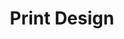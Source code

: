 ---
title: "Print Design"
Description: "As assortment of print designs for various clients."
ogimage: "/images/alaeris-og-image.jpg"
contactURL: "/contact/"
gallery:
  - src: "/images/portfolio/print-design/xmas-party-flyer.jpg"
    lightbox: "/images/portfolio/print-design/xmas-party-flyer.jpg"
    alt: "Print design flyer for an investor's Christmas party."
  - src: "/images/portfolio/print-design/halloween-flyer.jpg"
    lightbox: "/images/portfolio/print-design/halloween-flyer.jpg"
    alt: "Print design flyer for a Halloween party flyer."
  - src: "/images/portfolio/print-design/tidus-standup-banner.jpg"
    lightbox: "/images/portfolio/print-design/tidus-standup-banner.jpg"
    alt: "Standup banner for Tidus Wallet."
  - src: "/images/portfolio/tea-hoodie/tea-lisbon-poster.jpg"
    lightbox: "/images/portfolio/tea-hoodie/tea-lisbon-poster.jpg"
    alt: "Poster for a conference in Lisbon that tea Protocol attended."
  - src: "/images/portfolio/print-design/hemp-postcard.jpg"
    lightbox: "/images/portfolio/print-design/hemp-postcard.jpg"
    alt: "Giveaway postcard for a hemp processing company."
  - src: "/images/portfolio/print-design/tidus-wallet-sticker.jpg"
    lightbox: "/images/portfolio/print-design/tidus-wallet-sticker.jpg"
    alt: "Sticker design for Tidus Wallet."
overview: "Ah, print design. Sometimes we forget it exists, given how digital everything is today. But alas, nothing beats the tactile nature of good, old-fashioned print design. This page is a tribute to the print design I've done over the years. Need a poster? Maybe a flyer? Then get in touch and let's put something together!"
features:
  - "Graphic Design"
  - "Print Design"
  - "Adobe Illustrator"
  - "Adobe Photoshop"
  - "Layout Design"
videoURL: ""
background: "I kind of love designing for print. Back in the day, I really dragged my feet about getting into digital design. I love posters, packaging, and everything in between. Also, there's something really liberating about the self-contained nature of a flyer. Especially if it's a one-off attention grabber... no component libraries to reckon with, no Figma styles and variables... just a blank canvas and unlimited possibilities."
challenge: "In my opinion, the most difficult aspect of print design is anticipating difference in output versus the on-screen preview. There's a reduction in brightness that needs to be accounted for, the paper weight and consistency play a significant role, and design flares such as gradients may or may not present they way you intend. With that being said, there's a certain joy that accompanies seeing your design come to life in the real world... and that's the beauty of print."
---